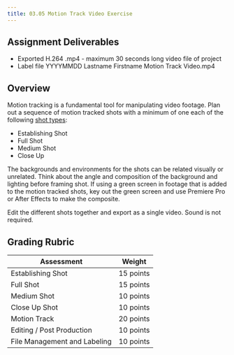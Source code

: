 ```yaml
---
title: 03.05 Motion Track Video Exercise
---
```


## Assignment Deliverables

- Exported H.264 .mp4 - maximum 30 seconds long video file of project
- Label file YYYYMMDD Lastname Firstname Motion Track Video.mp4

## Overview

Motion tracking is a fundamental tool for manipulating video footage. Plan out a sequence of motion tracked shots with a minimum of one each of the following [shot types](../../../../video/shot-types.md):

- Establishing Shot
- Full Shot
- Medium Shot
- Close Up

The backgrounds and environments for the shots can be related visually or unrelated. Think about the angle and composition of the background and lighting before framing shot. If using a green screen in footage that is added to the motion tracked shots, key out the green screen and use Premiere Pro or After Effects to make the composite.

Edit the different shots together and export as a single video. Sound is not required.

## Grading Rubric

<div class="responsive-table-markdown">

| Assessment                   | Weight    |
| ---------------------------- | --------- |
| Establishing Shot            | 15 points |
| Full Shot                    | 15 points |
| Medium Shot                  | 10 points |
| Close Up Shot                | 10 points |
| Motion Track                 | 20 points |
| Editing / Post Production    | 10 points |
| File Management and Labeling | 10 points |

</div>
